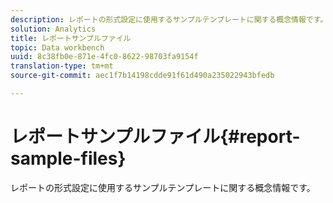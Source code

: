 ```yaml
---
description: レポートの形式設定に使用するサンプルテンプレートに関する概念情報です。
solution: Analytics
title: レポートサンプルファイル
topic: Data workbench
uuid: 8c38fb0e-871e-4fc0-8622-98703fa9154f
translation-type: tm+mt
source-git-commit: aec1f7b14198cdde91f61d490a235022943bfedb

---
```



# レポートサンプルファイル{#report-sample-files}

レポートの形式設定に使用するサンプルテンプレートに関する概念情報です。

